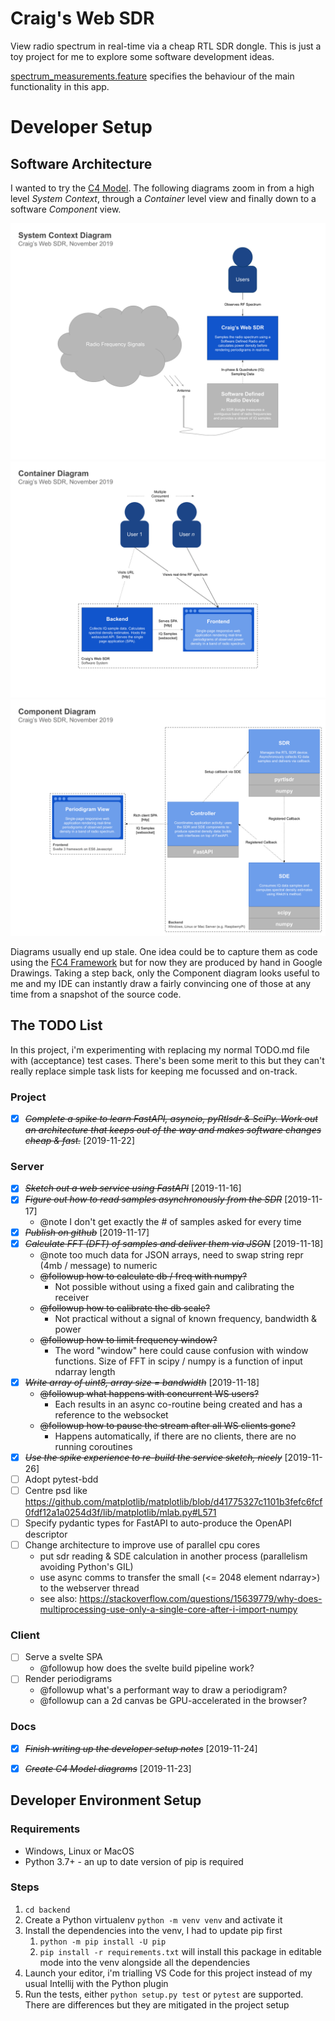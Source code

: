 # Craig's Web SDR

View radio spectrum in real-time via a cheap RTL SDR dongle. This is just
a toy project for me to explore some software development ideas.

[spectrum_measurements.feature](backend/tests/spectrum_measurements.feature) specifies the behaviour of the main functionality in this app.


# Developer Setup


## Software Architecture

I wanted to try the [C4 Model](https://c4model.com/). The following diagrams zoom in from a high level *System Context*, through a *Container* level view and finally down to a software *Component* view.

[![System Context](docs/c4-diagrams/system-context.svg)](https://docs.google.com/drawings/d/1wvggrY-X2u0tnscYpSjtcwoO0D5ficgHmu_-W-CKxaE)
[![Containers](docs/c4-diagrams/containers.svg)](https://docs.google.com/drawings/d/1USTx74Sn3i6TVZlyy26hzhkeudmNLfpeVNOwFR05lqU)
[![Components](docs/c4-diagrams/components.svg)](https://docs.google.com/drawings/d/1stXhaskBHW0WGkbCggHIabUdGVXizONAG1BldyojRpE)

Diagrams usually end up stale. One idea could be to capture them as code using the [FC4 Framework](https://fundingcircle.github.io/fc4-framework/) but for now they are produced by hand in Google Drawings. Taking a step back, only the Component diagram looks useful to me and my IDE can instantly draw a fairly convincing one of those at any time from a snapshot of the source code.


## The TODO List

In this project, i'm experimenting with replacing my normal TODO.md file with (acceptance) test cases. There's been some merit to this but they can't really replace simple task lists for keeping me focussed and on-track.


### Project

* [X] ~~*Complete a spike to learn FastAPI, asyncio, pyRtlsdr & SciPy. Work out an architecture that keeps out of the way and makes software changes cheap & fast.*~~ [2019-11-22]


### Server

* [X] ~~*Sketch out a web service using FastAPI*~~ [2019-11-16]
* [X] ~~*Figure out how to read samples asynchronously from the SDR*~~ [2019-11-17]
  * @note I don't get exactly the # of samples asked for every time
* [X] ~~*Publish on github*~~ [2019-11-17]
* [X] ~~*Calculate FFT (DFT) of samples and deliver them via JSON*~~ [2019-11-18]
  * @note too much data for JSON arrays, need to swap string repr (4mb / message) to numeric
  * ~~@followup how to calculate db / freq with numpy?~~
    * Not possible without using a fixed gain and calibrating the receiver
  * ~~@followup how to calibrate the db scale?~~
    * Not practical without a signal of known frequency, bandwidth & power
  * ~~@followup how to limit frequency window?~~
    * The word "window" here could cause confusion with window functions. Size of FFT in scipy / numpy is a function of input ndarray length
* [X] ~~*Write array of uint8, array size = bandwidth*~~ [2019-11-18]
  * ~~@followup what happens with concurrent WS users?~~
    * Each results in an async co-routine being created and has a reference to the websocket
  * ~~@followup how to pause the stream after all WS clients gone?~~
    * Happens automatically, if there are no clients, there are no running coroutines
* [X] ~~*Use the spike experience to re-build the service sketch, nicely*~~ [2019-11-26]
* [ ] Adopt pytest-bdd
* [ ] Centre psd like https://github.com/matplotlib/matplotlib/blob/d41775327c1101b3fefc6fcf0fdf12a1a0254d3f/lib/matplotlib/mlab.py#L571
* [ ] Specify pydantic types for FastAPI to auto-produce the OpenAPI descriptor
* [ ] Change architecture to improve use of parallel cpu cores
  * put sdr reading & SDE calculation in another process (parallelism avoiding Python's GIL)
  * use async comms to transfer the small (<= 2048 element ndarray>) to the webserver thread
  * see also: https://stackoverflow.com/questions/15639779/why-does-multiprocessing-use-only-a-single-core-after-i-import-numpy



### Client

* [ ] Serve a svelte SPA
  * @followup how does the svelte build pipeline work?
* [ ] Render periodigrams
  * @followup what's a performant way to draw a periodigram?
  * @followup can a 2d canvas be GPU-accelerated in the browser?


### Docs

* [X] ~~*Finish writing up the developer setup notes*~~ [2019-11-24]
* [X] ~~*Create C4 Model diagrams*~~ [2019-11-23]


## Developer Environment Setup


### Requirements

* Windows, Linux or MacOS
* Python 3.7+ - an up to date version of pip is required


### Steps

1. `cd backend`
1. Create a Python virtualenv `python -m venv venv` and activate it
1. Install the dependencies into the venv, I had to update pip first
    1. `python -m pip install -U pip`
    1. `pip install -r requirements.txt` will install this package in editable mode into the venv alongside all the dependencies
1. Launch your editor, i'm trialling VS Code for this project instead of my usual Intellij with the Python plugin
1. Run the tests, either `python setup.py test` or `pytest` are supported. There are differences but they are mitigated in the project setup
